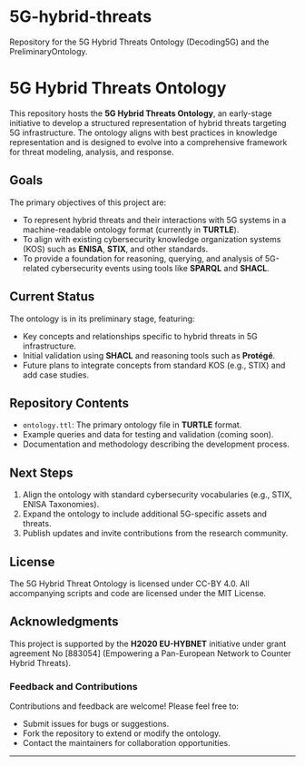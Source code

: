 # 5G-hybrid-threats
Repository for the 5G Hybrid Threats Ontology (Decoding5G) and the PreliminaryOntology.

# 5G Hybrid Threats Ontology

This repository hosts the **5G Hybrid Threats Ontology**, an early-stage initiative to develop a structured representation of hybrid threats targeting 5G infrastructure. The ontology aligns with best practices in knowledge representation and is designed to evolve into a comprehensive framework for threat modeling, analysis, and response.

## Goals

The primary objectives of this project are:
- To represent hybrid threats and their interactions with 5G systems in a machine-readable ontology format (currently in **TURTLE**).
- To align with existing cybersecurity knowledge organization systems (KOS) such as **ENISA**, **STIX**, and other standards.
- To provide a foundation for reasoning, querying, and analysis of 5G-related cybersecurity events using tools like **SPARQL** and **SHACL**.

## Current Status

The ontology is in its preliminary stage, featuring:
- Key concepts and relationships specific to hybrid threats in 5G infrastructure.
- Initial validation using **SHACL** and reasoning tools such as **Protégé**.
- Future plans to integrate concepts from standard KOS (e.g., STIX) and add case studies.

## Repository Contents

- `ontology.ttl`: The primary ontology file in **TURTLE** format.
- Example queries and data for testing and validation (coming soon).
- Documentation and methodology describing the development process.

## Next Steps

1. Align the ontology with standard cybersecurity vocabularies (e.g., STIX, ENISA Taxonomies).
2. Expand the ontology to include additional 5G-specific assets and threats.
3. Publish updates and invite contributions from the research community.

## License

The 5G Hybrid Threat Ontology is licensed under CC-BY 4.0. All accompanying scripts and code are licensed under the MIT License.

## Acknowledgments

This project is supported by the **H2020 EU-HYBNET** initiative under grant agreement No [883054] (Empowering a Pan-European Network to Counter Hybrid Threats).


### Feedback and Contributions

Contributions and feedback are welcome! Please feel free to:
- Submit issues for bugs or suggestions.
- Fork the repository to extend or modify the ontology.
- Contact the maintainers for collaboration opportunities.

---

